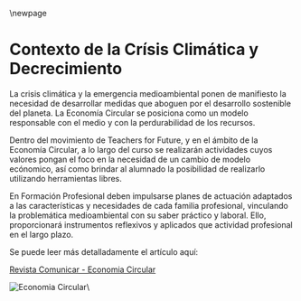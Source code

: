 \newpage

# Contexto de la Crísis Climática y Decrecimiento

La crisis climática y la emergencia medioambiental ponen de manifiesto la necesidad de desarrollar medidas que aboguen por el desarrollo sostenible del planeta. La Economía Circular se posiciona como un modelo responsable con el medio y con la perdurabilidad de los recursos.

Dentro del movimiento de Teachers for Future, y en el ámbito de la Economía Circular, a lo largo del curso se realizarán actividades cuyos valores pongan el foco en la necesidad de un cambio de modelo ecónomico, así como brindar al alumnado la posibilidad de realizarlo utilizando herramientas libres.

En Formación Profesional deben impulsarse planes de actuación adaptados a las características y necesidades de cada familia profesional, vinculando la
problemática medioambiental con su saber práctico y laboral. Ello, proporcionará instrumentos reflexivos y aplicados que actividad profesional en el largo plazo.

Se puede leer más detalladamente el artículo aquí:

[Revista Comunicar - Economia Circular](https://www.revistacomunicar.com/index.php?contenido=detalles&numero=73&articulo=73-2022-02])

![Economia Circular](imgs/economiacircular.png)\



